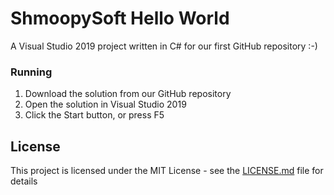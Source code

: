 # ShmoopySoft Hello World

A Visual Studio 2019 project written in C# for our first GitHub repository :-)

### Running

1. Download the solution from our GitHub repository
2. Open the solution in Visual Studio 2019
3. Click the Start button, or press F5

## License

This project is licensed under the MIT License - see the [LICENSE.md](LICENSE.md) file for details
